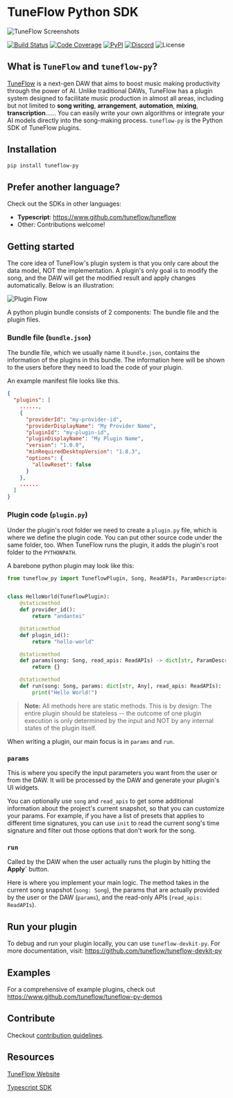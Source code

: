 # TuneFlow Python SDK

![TuneFlow Screenshots](docs/images/tuneflow_wall_thin.jpg)

[![Build Status](https://dev.azure.com/zeostudio/tuneflow-public/_apis/build/status/tuneflow.tuneflow-py?branchName=main)](https://dev.azure.com/zeostudio/tuneflow-public/_build/latest?definitionId=32&branchName=main)
[![Code Coverage](https://img.shields.io/azure-devops/coverage/zeostudio/tuneflow-public/32/main?logo=azure-pipelines)](https://dev.azure.com/zeostudio/tuneflow-public/_build/latest?definitionId=32&branchName=main)
[![PyPI](https://img.shields.io/pypi/v/tuneflow-py?color=blue&label=tuneflow-py&logo=pypi)](https://pypi.org/project/tuneflow-py/)
[![Discord](https://img.shields.io/discord/1076012137161424906?color=%237289da&logo=discord)](https://discord.com/channels/1076012137161424906/1076012755250851860)
![License](https://img.shields.io/github/license/tuneflow/tuneflow-py)

## What is `TuneFlow` and `tuneflow-py`?

[TuneFlow](https://www.tuneflow.com) is a next-gen DAW that aims to boost music making productivity through the power of AI. Unlike traditional DAWs, TuneFlow has a plugin system designed to facilitate music production in almost all areas, including but not limited to **song writing**, **arrangement**, **automation**, **mixing**, **transcription**...... You can easily write your own algorithms or integrate your AI models directly into the song-making process. `tuneflow-py` is the Python SDK of TuneFlow plugins.

## Installation

```bash
pip install tuneflow-py
```

## Prefer another language?

Check out the SDKs in other languages:

- **Typescript**: https://www.github.com/tuneflow/tuneflow
- Other: Contributions welcome!

## Getting started

The core idea of TuneFlow's plugin system is that you only care about the data model, NOT the implementation. A plugin's only goal is to modify the song, and the DAW will get the modified result and apply changes automatically. Below is an illustration:

![Plugin Flow](docs/images/pipeline_flow_en.jpg)

A python plugin bundle consists of 2 components: The bundle file and the plugin files.

### Bundle file (`bundle.json`)

The bundle file, which we usually name it `bundle.json`, contains the information of the plugins in this bundle. The information here will be shown to the users before they need to load the code of your plugin.

An example manifest file looks like this.

```json
{
  "plugins": [
    ......,
    {
      "providerId": "my-provider-id",
      "providerDisplayName": "My Provider Name",
      "pluginId": "my-plugin-id",
      "pluginDisplayName": "My Plugin Name",
      "version": "1.0.0",
      "minRequiredDesktopVersion": "1.8.3",
      "options": {
        "allowReset": false
      }
    },
    ......
  ]
}

```

### Plugin code (`plugin.py`)

Under the plugin's root folder we need to create a `plugin.py` file, which is where we define the plugin code. You can put other source code under the same folder, too. When TuneFlow runs the plugin, it adds the plugin's root folder to the `PYTHONPATH`.

A barebone python plugin may look like this:

```python
from tuneflow_py import TuneflowPlugin, Song, ReadAPIs, ParamDescriptor


class HelloWorld(TuneflowPlugin):
    @staticmethod
    def provider_id():
        return "andantei"

    @staticmethod
    def plugin_id():
        return "hello-world"

    @staticmethod
    def params(song: Song, read_apis: ReadAPIs) -> dict[str, ParamDescriptor]:
        return {}

    @staticmethod
    def run(song: Song, params: dict[str, Any], read_apis: ReadAPIs):
        print("Hello World!")

```

> **Note:** All methods here are static methods. This is by design: The entire plugin should be stateless -- the outcome of one plugin execution is only determined by the input and NOT by any internal states of the plugin itself.

When writing a plugin, our main focus is in `params` and `run`.

### `params`

This is where you specify the input parameters you want from the user or from the DAW. It will be processed by the DAW and generate your plugin's UI widgets.

You can optionally use `song` and `read_apis` to get some additional information about the project's current snapshot, so that you can customize your params. For example, if you have a list of presets that applies to different time signatures, you can use `init` to read the current song's time signature and filter out those options that don't work for the song.

### `run`

Called by the DAW when the user actually runs the plugin by hitting the **Apply`** button.

Here is where you implement your main logic. The method takes in the current song snapshot (`song: Song`), the params that are actually provided by the user or the DAW (`params`), and the read-only APIs (`read_apis: ReadAPIs`).

## Run your plugin

To debug and run your plugin locally, you can use `tuneflow-devkit-py`. For more documentation, visit: https://github.com/tuneflow/tuneflow-devkit-py

## Examples

For a comprehensive of example plugins, check out https://www.github.com/tuneflow/tuneflow-py-demos

## Contribute

Checkout [contribution guidelines](./CONTRIBUTE.md).

## Resources

[TuneFlow Website](https://tuneflow.com)

[Typescript SDK](https://www.github.com/tuneflow/tuneflow)
